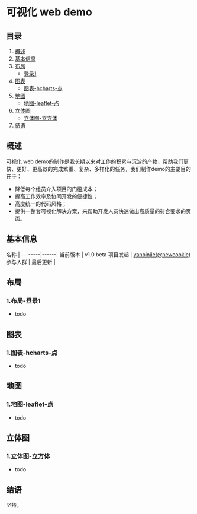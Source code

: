 ﻿# 可视化 web demo

## 目录

1. [概述](#intro)
2. [基本信息](#profile)
3. [布局](#layout)
	* [登录1](#layout-login1)
4. [图表](#chart)
	* [图表-hcharts-点](#chart-hcharts-points)
5. [地图](#map)
	* [地图-leaflet-点](#map-leaflet-points)
6. [立体图](#chart3d)
	* [立体图-立方体](#chart3d-cube)
7. [结语](#end)

<a name="intro"></a>
## 概述

可视化 web demo的制作是我长期以来对工作的积累与沉淀的产物，帮助我们更快、更好、更高效的完成繁重、复杂、多样化的任务，我们制作demo的主要目的在于：

* 降低每个组员介入项目的门槛成本；
* 提高工作效率及协同开发的便捷性；
* 高度统一的代码风格；
* 提供一整套可视化解决方案，来帮助开发人员快速做出高质量的符合要求的页面。

<a name="profile"></a>
## 基本信息

名称 | 
--------|------|
当前版本 | v1.0 beta
项目发起 | [yanbinjie(@newcookie)](http://weibo.com/doyoe)
参与人群 | 
最后更新 | 


<a name="layout"></a>
## 布局

<a name="layout-login1"></a>
### 1.布局-登录1

* todo

<a name="chart"></a>
## 图表

<a name="chart-hcharts-points"></a>
### 1.图表-hcharts-点

* todo

<a name="map"></a>
## 地图

<a name="map-leaflet-points"></a>
### 1.地图-leaflet-点

* todo

<a name="chart3d"></a>
## 立体图

<a name="chart3d-cube"></a>
### 1.立体图-立方体

* todo

<a name="end"></a>
## 结语

坚持。